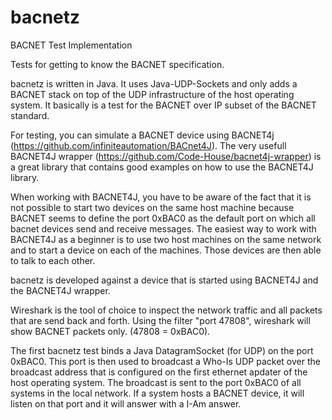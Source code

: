 # bacnetz
BACNET Test Implementation

Tests for getting to know the BACNET specification.

bacnetz is written in Java. It uses Java-UDP-Sockets and only adds a BACNET stack on top of the UDP infrastructure of the host operating system. It basically is a test for the BACNET over IP subset of the BACNET standard.

For testing, you can simulate a BACNET device using BACNET4j (https://github.com/infiniteautomation/BACnet4J). The very usefull BACNET4J wrapper (https://github.com/Code-House/bacnet4j-wrapper) is a great library that contains good examples on how to use the BACNET4J library.

When working with BACNET4J, you have to be aware of the fact that it is not possible to start two devices on the same host machine because BACNET seems to define the port 0xBAC0 as the default port on which all bacnet devices send and receive messages. The easiest way to work with BACNET4J as a beginner is to use two host machines on the same network and to start a device on each of the machines. Those devices are then able to talk to each other.

bacnetz is developed against a device that is started using BACNET4J and the BACNET4J wrapper.

Wireshark is the tool of choice to inspect the network traffic and all packets that are send back and forth. Using the filter "port 47808", wireshark will show BACNET packets only. (47808 = 0xBAC0).

The first bacnetz test binds a Java DatagramSocket (for UDP) on the port 0xBAC0. This port is then used to broadcast a Who-Is UDP packet over the broadcast address that is configured on the first ethernet apdater of the host operating system. The broadcast is sent to the port 0xBAC0 of all systems in the local network. If a system hosts a BACNET device, it will listen on that port and it will answer with a I-Am answer.
